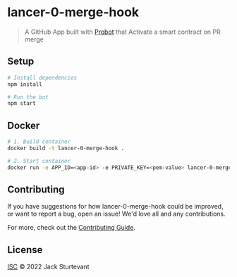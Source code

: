 # lancer-0-merge-hook
<!-- Hello xHack -->
> A GitHub App built with [Probot](https://github.com/probot/probot) that Activate a smart contract on PR merge

## Setup

```sh
# Install dependencies
npm install

# Run the bot
npm start
```

## Docker

```sh
# 1. Build container
docker build -t lancer-0-merge-hook .

# 2. Start container
docker run -e APP_ID=<app-id> -e PRIVATE_KEY=<pem-value> lancer-0-merge-hook
```

## Contributing

If you have suggestions for how lancer-0-merge-hook could be improved, or want to report a bug, open an issue! We'd love all and any contributions.

For more, check out the [Contributing Guide](CONTRIBUTING.md).

## License

[ISC](LICENSE) © 2022 Jack Sturtevant
